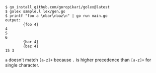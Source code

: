 ```
$ go install github.com/goropikari/golex@latest
$ golex sample.l lex/gen.go
$ printf "foo a \nbar\nbaz\n" | go run main.go
output:
        {foo 4}
4
5
6
        {bar 4}
        {baz 4}
15 3
```
`a` doesn't match `[a-z]+` because `.` is higher precedence than `[a-z]+` for single character.
